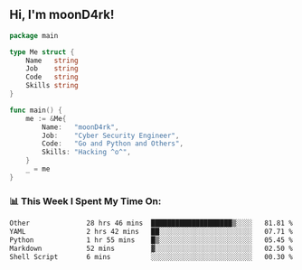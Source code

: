 <h2> Hi, I'm moonD4rk!</h2>

```go
package main

type Me struct {
	Name   string
	Job    string
	Code   string
	Skills string
}

func main() {
	me := &Me{
		Name:   "moonD4rk",
		Job:    "Cyber Security Engineer",
		Code:   "Go and Python and Others",
		Skills: "Hacking ^o^",
	}
	_ = me
}
```

<h3>📊 This Week I Spent My Time On:</h3>
<!-- <img align='right' src="https://github-readme-stats.vercel.app/api?username=moond4rk&show_icons=true&theme=radical", width="300" height="150"> -->

<!--START_SECTION:waka-->

```txt
Other              28 hrs 46 mins  ████████████████████▒░░░░   81.81 %
YAML               2 hrs 42 mins   ██░░░░░░░░░░░░░░░░░░░░░░░   07.71 %
Python             1 hr 55 mins    █▒░░░░░░░░░░░░░░░░░░░░░░░   05.45 %
Markdown           52 mins         ▓░░░░░░░░░░░░░░░░░░░░░░░░   02.50 %
Shell Script       6 mins          ░░░░░░░░░░░░░░░░░░░░░░░░░   00.30 %
```

<!--END_SECTION:waka-->

